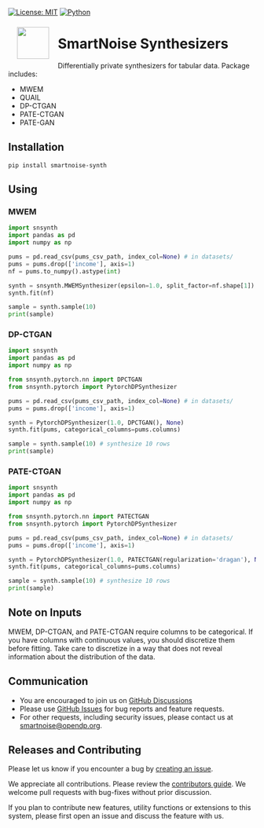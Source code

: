 [![License: MIT](https://img.shields.io/badge/License-MIT-yellow.svg)](https://opensource.org/licenses/MIT) [![Python](https://img.shields.io/badge/python-3.7%20%7C%203.8-blue)](https://www.python.org/)

<a href="https://smartnoise.org"><img src="https://github.com/opendp/smartnoise-sdk/raw/main/images/SmartNoise/SVG/Logo%20Mark_grey.svg" align="left" height="65" vspace="8" hspace="18"></a>

# SmartNoise Synthesizers

Differentially private synthesizers for tabular data.  Package includes:
* MWEM
* QUAIL
* DP-CTGAN
* PATE-CTGAN
* PATE-GAN

## Installation

```
pip install smartnoise-synth
```

## Using

### MWEM

```python
import snsynth
import pandas as pd
import numpy as np

pums = pd.read_csv(pums_csv_path, index_col=None) # in datasets/
pums = pums.drop(['income'], axis=1)
nf = pums.to_numpy().astype(int)

synth = snsynth.MWEMSynthesizer(epsilon=1.0, split_factor=nf.shape[1]) 
synth.fit(nf)

sample = synth.sample(10)
print(sample)
```
### DP-CTGAN

```python
import snsynth
import pandas as pd
import numpy as np

from snsynth.pytorch.nn import DPCTGAN
from snsynth.pytorch import PytorchDPSynthesizer

pums = pd.read_csv(pums_csv_path, index_col=None) # in datasets/
pums = pums.drop(['income'], axis=1)

synth = PytorchDPSynthesizer(1.0, DPCTGAN(), None)
synth.fit(pums, categorical_columns=pums.columns)

sample = synth.sample(10) # synthesize 10 rows
print(sample)
```

### PATE-CTGAN

```python
import snsynth
import pandas as pd
import numpy as np

from snsynth.pytorch.nn import PATECTGAN
from snsynth.pytorch import PytorchDPSynthesizer

pums = pd.read_csv(pums_csv_path, index_col=None) # in datasets/
pums = pums.drop(['income'], axis=1)

synth = PytorchDPSynthesizer(1.0, PATECTGAN(regularization='dragan'), None)
synth.fit(pums, categorical_columns=pums.columns)

sample = synth.sample(10) # synthesize 10 rows
print(sample)
```

## Note on Inputs

MWEM, DP-CTGAN, and PATE-CTGAN require columns to be categorical. If you have columns with continuous values, you should discretize them before fitting.  Take care to discretize in a way that does not reveal information about the distribution of the data.

## Communication

- You are encouraged to join us on [GitHub Discussions](https://github.com/opendp/opendp/discussions/categories/smartnoise)
- Please use [GitHub Issues](https://github.com/opendp/smartnoise-sdk/issues) for bug reports and feature requests.
- For other requests, including security issues, please contact us at [smartnoise@opendp.org](mailto:smartnoise@opendp.org).

## Releases and Contributing

Please let us know if you encounter a bug by [creating an issue](https://github.com/opendp/smartnoise-sdk/issues).

We appreciate all contributions. Please review the [contributors guide](../contributing.rst). We welcome pull requests with bug-fixes without prior discussion.

If you plan to contribute new features, utility functions or extensions to this system, please first open an issue and discuss the feature with us.
